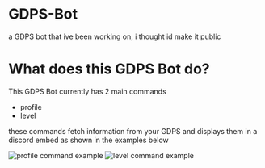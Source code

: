 # GDPS-Bot
a GDPS bot that ive been working on, i thought id make it public

# What does this GDPS Bot do?
This GDPS Bot currently has 2 main commands

  - profile
  - level
  
  these commands fetch information from your GDPS and displays them in a discord embed as shown in the examples below

![profile command example](https://cdn.discordapp.com/attachments/707934709178695701/757327658446225489/unknown.png)
![level command example](https://cdn.discordapp.com/attachments/707934709178695701/757327745519845477/unknown.png)


